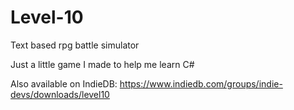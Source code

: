 # Level-10
Text based rpg battle simulator

Just a little game I made to help me learn C#

Also available on IndieDB: https://www.indiedb.com/groups/indie-devs/downloads/level10
